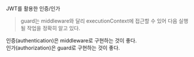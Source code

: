 JWT를 활용한 인증/인가

> guard는 middleware와 달리 executionContext에 접근할 수 있어 다음 실행될 작업을 정확히 알고 있다.

인증(authentication)은 middleware로 구현하는 것이 좋다.<br>
인가(authorization)은 guard로 구현하는 것이 좋다.